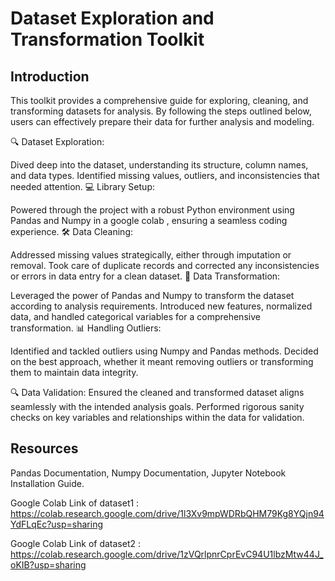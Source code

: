 # Dataset Exploration and Transformation Toolkit

## Introduction

This toolkit provides a comprehensive guide for exploring, cleaning, and transforming datasets for analysis. By following the steps outlined below, users can effectively prepare their data for further analysis and modeling.

🔍 Dataset Exploration:

Dived deep into the dataset, understanding its structure, column names, and data types. Identified missing values, outliers, and inconsistencies that needed attention.
💻 Library Setup:

Powered through the project with a robust Python environment using Pandas and Numpy in a google colab , ensuring a seamless coding experience.
🛠️ Data Cleaning:

Addressed missing values strategically, either through imputation or removal. Took care of duplicate records and corrected any inconsistencies or errors in data entry for a clean dataset. 
🔄 Data Transformation:

Leveraged the power of Pandas and Numpy to transform the dataset according to analysis requirements. Introduced new features, normalized data, and handled categorical variables for a comprehensive transformation.
📊 Handling Outliers:

Identified and tackled outliers using Numpy and Pandas methods. Decided on the best approach, whether it meant removing outliers or transforming them to maintain data integrity.

🔍 Data Validation:
Ensured the cleaned and transformed dataset aligns seamlessly with the intended analysis goals. Performed rigorous sanity checks on key variables and relationships within the data for validation.

## Resources
Pandas Documentation,
Numpy Documentation,
Jupyter Notebook Installation Guide.


Google Colab Link of dataset1 : https://colab.research.google.com/drive/1l3Xv9mpWDRbQHM79Kg8YQjn94YdFLqEc?usp=sharing

Google Colab Link of dataset2 : https://colab.research.google.com/drive/1zVQrlpnrCprEvC94U1lbzMtw44J_oKIB?usp=sharing
